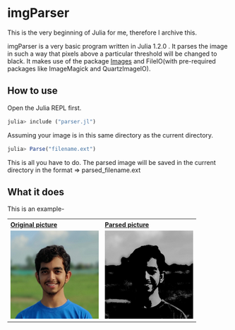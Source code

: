 # imgParser
This is the very beginning of Julia for me, therefore I archive this.

imgParser is a very basic program written in Julia 1.2.0 .
It parses the image in such a way that pixels above a particular threshold will be changed to black.
It makes use of the package [Images](https://github.com/JuliaImages/Images.jl) and FileIO(with pre-required packages like ImageMagick and QuartzImageIO).

## How to use

Open the Julia REPL first.
```julia
julia> include ("parser.jl")
```

Assuming your image is in this same directory as the current directory.

```julia
julia> Parse("filename.ext")
```
This is all you have to do. The parsed image will be saved in the current directory in the format => parsed_filename.ext

## What it does
This is an example-

<div align="left">
  <table>
    <tr>
      <th style="text-align:left">
        <a href="images/dp.jpeg">Original picture</a>
      </th>
      <th style="text-align:left">
        <a href="images/parsed_dp.jpeg">Parsed picture</a>
      </th>
    </tr>
    <tr>
      <td align="left">
        <a href="images/dp.jpeg">
          <img border="0" src="images/dp.jpeg" width="200" height="200">
        </a>
      </td>
      <td align="left">
        <a href="images/parse_dp.jpeg">
          <img border="0" src="images/parse_dp.jpeg" width="200" height="200">
        </a>
      </td>
    </tr>
  </table>
</div>
